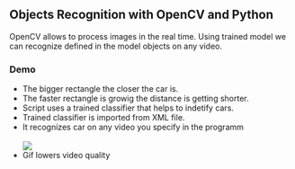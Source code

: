 <h2>Objects Recognition with OpenCV and Python</h2>
<p>OpenCV allows to process images in the real time. Using trained model we can recognize defined in the model objects on any video.</p>
<h3>Demo</h3>
<ul>
  <li>The bigger rectangle the closer the car is.</li>
  <li>The faster rectangle is growig the distance is getting shorter.</li>
  <li>Script uses a trained classifier that helps to indetify cars.</li>
  <li>Trained classifier is imported from XML file.</li>
  <li>It recognizes car on any video you specify in the programm</li>
  <br>
  <img src="images/traffic.gif">
  <li>Gif lowers video quality</li>
</ul>

